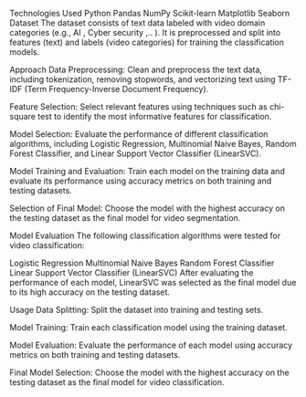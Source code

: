 Technologies Used
Python
Pandas
NumPy
Scikit-learn
Matplotlib
Seaborn
Dataset
The dataset consists of text data labeled with video domain categories (e.g., AI , Cyber security ,.. ). It is preprocessed and split into features (text) and labels (video categories) for training the classification models.

Approach
Data Preprocessing: Clean and preprocess the text data, including tokenization, removing stopwords, and vectorizing text using TF-IDF (Term Frequency-Inverse Document Frequency).

Feature Selection: Select relevant features using techniques such as chi-square test to identify the most informative features for classification.

Model Selection: Evaluate the performance of different classification algorithms, including Logistic Regression, Multinomial Naive Bayes, Random Forest Classifier, and Linear Support Vector Classifier (LinearSVC).

Model Training and Evaluation: Train each model on the training data and evaluate its performance using accuracy metrics on both training and testing datasets.

Selection of Final Model: Choose the model with the highest accuracy on the testing dataset as the final model for video segmentation.

Model Evaluation
The following classification algorithms were tested for video classification:

Logistic Regression
Multinomial Naive Bayes
Random Forest Classifier
Linear Support Vector Classifier (LinearSVC)
After evaluating the performance of each model, LinearSVC was selected as the final model due to its high accuracy on the testing dataset.

Usage
Data Splitting: Split the dataset into training and testing sets.

Model Training: Train each classification model using the training dataset.

Model Evaluation: Evaluate the performance of each model using accuracy metrics on both training and testing datasets.

Final Model Selection: Choose the model with the highest accuracy on the testing dataset as the final model for video classification.
